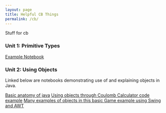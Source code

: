 ```yaml
---
layout: page
title: Helpful CB Things
permalink: /cb/
---
```


Stuff for cb

### Unit 1: Primitive Types

[Example Notebook](https://ad1616.github.io/ADfastpages/java/2022/08/24/CoulombLaw.html)

### Unit 2: Using Objects

Linked below are notebooks demonstrating use of and explaining objects in Java.

[Basic anatomy of java](https://ad1616.github.io/ADfastpages/java/2022/08/19/JavaAnatomy.html)
[Using objects through Coulomb Calculator code example](https://ad1616.github.io/ADfastpages/java/2022/08/24/CoulombLaw.html)
[Many examples of objects in this basic Game example using Swing and AWT](https://ad1616.github.io/ADfastpages/java/2022/09/03/JavaGame.html)




